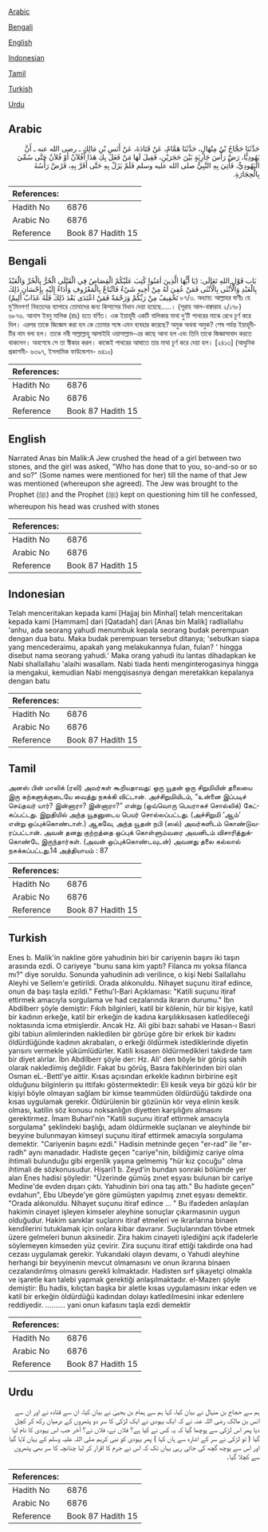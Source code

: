 [Arabic](#arabic)

[Bengali](#bengali)

[English](#english)

[Indonesian](#indonesian)

[Tamil](#tamil)

[Turkish](#turkish)

[Urdu](#urdu)

## Arabic


<div dir="rtl" lang="ar" style={{fontSize:'larger',backgroundColor:'#f8f9fa',padding:20}}>
حَدَّثَنَا حَجَّاجُ بْنُ مِنْهَالٍ، حَدَّثَنَا هَمَّامٌ، عَنْ قَتَادَةَ، عَنْ أَنَسِ بْنِ مَالِكٍ ـ رضى الله عنه ـ أَنَّ يَهُودِيًّا، رَضَّ رَأْسَ جَارِيَةٍ بَيْنَ حَجَرَيْنِ، فَقِيلَ لَهَا مَنْ فَعَلَ بِكِ هَذَا أَفُلاَنٌ أَوْ فُلاَنٌ حَتَّى سُمِّيَ الْيَهُودِيُّ، فَأُتِيَ بِهِ النَّبِيُّ صلى الله عليه وسلم فَلَمْ يَزَلْ بِهِ حَتَّى أَقَرَّ بِهِ، فَرُضَّ رَأْسُهُ بِالْحِجَارَةِ‏.‏
</div>
<div style={{backgroundColor:'#f8f9fa',padding:20, marginBottom: 10}}><table> <thead> <tr> <th>References:</th> <th></th> </tr> </thead> <tbody><tr><td>Hadith No</td><td>6876</td></tr><tr><td>Arabic No</td><td>6876</td></tr><tr><td>Reference</td><td>Book 87 Hadith 15</td></tr></tbody></table></div>

## Bengali


<div dir="ltr" lang="bn" style={{fontSize:'larger',backgroundColor:'#f8f9fa',padding:20}}>
بَاب قَوْلِ اللهِ تَعَالَى: (يَا أَيُّهَا الَّذِينَ اٰمَنُوا كُتِبَ عَلَيْكُمْ الْقِصَاصُ فِي الْقَتْلَى الْحُرُّ بِالْحُرِّ وَالْعَبْدُ بِالْعَبْدِ وَالْأُنْثَى بِالْأُنْثَى فَمَنْ عُفِيَ لَهُ مِنْ أَخِيهِ شَيْءٌ فَاتِّبَاعٌ بِالْمَعْرُوفِ وَأَدَاءٌ إِلَيْهِ بِإِحْسَانٍ ذَلِكَ تَخْفِيفٌ مِنْ رَبِّكُمْ وَرَحْمَةٌ فَمَنْ اعْتَدَى بَعْدَ ذَلِكَ فَلَهُ عَذَابٌ أَلِيمٌ) ৮৭/৩. অধ্যায়: আল্লাহর বাণীঃ হে মু’মিনগণ! নিহতদের ব্যাপারে তোমাদের জন্য কিসাসের বিধান দেয়া হয়েছে.....। (সূরাহ আল-বাক্বারাহ ২/১৭৮) ৬৮৭৬. আনাস ইবনু মালিক (রাঃ) হতে বর্ণিত। এক ইয়াহূদী একটি বালিকার মাথা দু’টি পাথরের মাঝে রেখে চূর্ণ করে দিল। এরপর তাকে জিজ্ঞেস করা হল কে তোমার সঙ্গে এমন ব্যবহার করেছে? অমুক অথবা অমুক? শেষ পর্যন্ত ইয়াহূদীটির নাম বলা হল। তাকে নবী সাল্লাল্লাহু আলাইহি ওয়াসাল্লাম-এর কাছে আনা হল এবং তিনি তাকে জিজ্ঞাসাবাদ করতে থাকলেন। অবশেষে সে তা স্বীকার করল। কাজেই পাথরের আঘাতে তার মাথা চূর্ণ করে দেয়া হল। [২৪১৩] (আধুনিক প্রকাশনী- ৬৩৯৭, ইসলামিক ফাউন্ডেশন- ৬৪১০)
</div>
<div style={{backgroundColor:'#f8f9fa',padding:20, marginBottom: 10}}><table> <thead> <tr> <th>References:</th> <th></th> </tr> </thead> <tbody><tr><td>Hadith No</td><td>6876</td></tr><tr><td>Arabic No</td><td>6876</td></tr><tr><td>Reference</td><td>Book 87 Hadith 15</td></tr></tbody></table></div>

## English


<div dir="ltr" lang="en" style={{fontSize:'larger',backgroundColor:'#f8f9fa',padding:20}}>
Narrated Anas bin Malik:A Jew crushed the head of a girl between two stones, and the girl was asked, "Who has done that to you, so-and-so or so and so?" (Some names were mentioned for her) till the name of that Jew was mentioned (whereupon she agreed). The Jew was brought to the Prophet (ﷺ) and the Prophet (ﷺ) kept on questioning him till he confessed, whereupon his head was crushed with stones
</div>
<div style={{backgroundColor:'#f8f9fa',padding:20, marginBottom: 10}}><table> <thead> <tr> <th>References:</th> <th></th> </tr> </thead> <tbody><tr><td>Hadith No</td><td>6876</td></tr><tr><td>Arabic No</td><td>6876</td></tr><tr><td>Reference</td><td>Book 87 Hadith 15</td></tr></tbody></table></div>

## Indonesian


<div dir="ltr" lang="id" style={{fontSize:'larger',backgroundColor:'#f8f9fa',padding:20}}>
Telah menceritakan kepada kami [Hajjaj bin Minhal] telah menceritakan kepada kami [Hammam] dari [Qatadah] dari [Anas bin Malik] radliallahu 'anhu, ada seorang yahudi menumbuk kepala seorang budak perempuan dengan dua batu. Maka budak perempuan tersebut ditanya; 'sebutkan siapa yang mencederaimu, apakah yang melakukannya fulan, fulan? ' hingga disebut nama seorang yahudi.' Maka orang yahudi itu lantas dihadapkan ke Nabi shallallahu 'alaihi wasallam. Nabi tiada henti menginterogasinya hingga ia mengakui, kemudian Nabi mengqisasnya dengan meretakkan kepalanya dengan batu
</div>
<div style={{backgroundColor:'#f8f9fa',padding:20, marginBottom: 10}}><table> <thead> <tr> <th>References:</th> <th></th> </tr> </thead> <tbody><tr><td>Hadith No</td><td>6876</td></tr><tr><td>Arabic No</td><td>6876</td></tr><tr><td>Reference</td><td>Book 87 Hadith 15</td></tr></tbody></table></div>

## Tamil


<div dir="ltr" lang="ta" style={{fontSize:'larger',backgroundColor:'#f8f9fa',padding:20}}>
அனஸ் பின் மாலிக் (ரலி) அவர்கள் கூறியதாவது: ஒரு யூதன் ஒரு சிறுமியின் தலையை இரு கற்களுக்குடையே வைத்து நசுக்கி விட்டான். அச்சிறுமியிடம், “உன்னை இப்படிச் செய்தவர் யார்? இன்னாரா? இன்னாரா?” என்று (ஒவ்வொரு பெயராகச் சொல்லிக்) கேட்கப்பட்டது. இறுதியில் அந்த யூதனுடைய பெயர் சொல்லப்பட்டது. (அச்சிறுமி ‘ஆம்’ என்று ஒப்புக்கொண்டாள்.) ஆகவே, அந்த யூதன் நபி (ஸல்) அவர்களிடம் கொண்டுவரப்பட்டான். அவன் தனது குற்றத்தை ஒப்புக் கொள்ளும்வரை அவனிடம் விசாரித்துக்கொண்டே இருந்தார்கள். (அவன் ஒப்புக்கொண்டவுடன்) அவனது தலை கல்லால் நசுக்கப்பட்டது.14 அத்தியாயம் : 87
</div>
<div style={{backgroundColor:'#f8f9fa',padding:20, marginBottom: 10}}><table> <thead> <tr> <th>References:</th> <th></th> </tr> </thead> <tbody><tr><td>Hadith No</td><td>6876</td></tr><tr><td>Arabic No</td><td>6876</td></tr><tr><td>Reference</td><td>Book 87 Hadith 15</td></tr></tbody></table></div>

## Turkish


<div dir="ltr" lang="tr" style={{fontSize:'larger',backgroundColor:'#f8f9fa',padding:20}}>
Enes b. Malik'in nakline göre yahudinin biri bir cariyenin başını iki taşın arasında ezdi. O cariyeye "bunu sana kim yaptı? Filanca mı yoksa filanca mı?" diye soruldu. Sonunda yahudinin adı verilince, o kişi Nebi Sallallahu Aleyhi ve Sellem'e getirildi. Orada alıkonuldu. Nihayet suçunu itiraf edince, onun da başı taşla ezildi." Fethu'l-Bari Açıklaması: "Katili suçunu itiraf ettirmek amacıyla sorgulama ve had cezalarında ikrarın durumu." İbn Abdilberr şöyle demiştir: Fıkıh bilginleri, katil bir kölenin, hür bir kişiye, katil bir kadının erkeğe, katil bir erkeğin de kadına karşılıkkısasen katledileceği noktasında icma etmişlerdir. Ancak Hz. Ali gibi bazı sahabi ve Hasan-ı Basri gibi tabiun alimlerinden nakledilen bir görüşe göre bir erkek bir kadını öldürdüğünde kadının akrabaları, o erkeği öldürmek istediklerinde diyetin yarısını vermekle yükümlüdürler. Katili kısasen öldürmedikleri takdirde tam bir diyet alırlar. İbn Abdilberr şöyle der: Hz. Ali' den böyle bir görüş sahih olarak naklediimiş değildir. Fakat bu görüş, Basra fakihlerinden biri olan Osman eL.-Bettl'ye aittir. Kısas açısından erkekle kadının birbirine eşit olduğunu bilginlerin şu ittifakı göstermektedir: Eli kesik veya bir gözü kör bir kişiyi böyle olmayan sağlam bir kimse teammüden öldürdüğü takdirde ona kısas uygulamak gerekir. Öldürülenin bir gözünün kör veya elinin kesik olması, katilin söz konusu noksanlığın diyetten karşılığını almasını gerektirmez. İmam Buharl'nin "Katili suçunu itiraf ettirmek amacıyla sorgulama" şeklindeki başlığı, adam öldürmekle suçlanan ve aleyhinde bir beyyine bulunmayan kimseyi suçunu itiraf ettirmek amacıyla sorgulama demektir. "Cariyenin başını ezdi." Hadisin metninde geçen "er-rad" ile "er-radh" aynı manadadır. Hadiste geçen "cariye"nin, bildiğimiz cariye olma ihtimali bulunduğu gibi ergenlik yaşına gelmemiş "hür kız çocuğu" olma ihtimali de sözkonusudur. Hişari1 b. Zeyd'in bundan sonraki bölümde yer alan Enes hadisi şöyledir: "Üzerinde gümüş zınet eşyası bulunan bir cariye Medine'de evden dışarı çıktı. Yahudinin biri ona taş attı." Bu hadiste geçen" evdahun", Ebu Ubeyde'ye göre gümüşten yapılmış zınet eşyası demektir. "Orada alıkonuldu. Nihayet suçunu itiraf edince ... " Bu ifadeden anlaşılan hakimin cinayet işleyen kimseler aleyhine sonuçlar çıkarmasınin uygun olduğudur. Hakim sanıklar suçlarını itiraf etmeleri ve ikrarlarına binaen kendilerini tutuklamak için onlara kibar davranır. Suçlularından tövbe etmek üzere gelmeleri bunun aksinedir. Zira hakim cinayeti işlediğini açık ifadelerle söylemeyen kimseden yüz çevirir. Zira suçunu itiraf ettiği takdirde ona had cezası uygulamak gerekir. Yukarıdaki olayın devamı, o Yahudi aleyhine herhangi bir beyyinenin mevcut olmamasını ve onun ikrarına binaen cezalandırılmış olmasını gerekli kılmaktadır. Hadisten sırf şikayetçi olmakla ve işaretle kan talebi yapmak gerektiği anlaşılmaktadır. el-Mazerı şöyle demiştir: Bu hadis, kılıçtan başka bir aletle kısas uygulamasını inkar eden ve katil bir erkeğin öldürdüğü kadından dolayı katledilmesini inkar edenlere reddiyedir. .......... yani onun kafasını taşla ezdi demektir
</div>
<div style={{backgroundColor:'#f8f9fa',padding:20, marginBottom: 10}}><table> <thead> <tr> <th>References:</th> <th></th> </tr> </thead> <tbody><tr><td>Hadith No</td><td>6876</td></tr><tr><td>Arabic No</td><td>6876</td></tr><tr><td>Reference</td><td>Book 87 Hadith 15</td></tr></tbody></table></div>

## Urdu


<div dir="rtl" lang="ur" style={{fontSize:'larger',backgroundColor:'#f8f9fa',padding:20}}>
ہم سے حجاج بن منہال نے بیان کیا، کہا ہم سے ہمام بن یحییٰ نے بیان کیا، ان سے قتادہ نے اور ان سے انس بن مالک رضی اللہ عنہ نے کہ ایک یہودی نے ایک لڑکی کا سر دو پتھروں کے درمیان رکھ کر کچل دیا پھر اس لڑکی سے پوچھا گیا کہ یہ کس نے کیا ہے؟ فلاں نے، فلاں نے؟ آخر جب اس یہودی کا نام لیا گیا ( تو لڑکی نے سر کے اشارہ سے ہاں کہا ) پھر یہودی کو نبی کریم صلی اللہ علیہ وسلم کے یہاں لایا گیا اور اس سے پوچھ گچھ کی جاتی رہی یہاں تک کہ اس نے جرم کا اقرار کر لیا چنانچہ کا سر بھی پتھروں سے کچلا گیا۔
</div>
<div style={{backgroundColor:'#f8f9fa',padding:20, marginBottom: 10}}><table> <thead> <tr> <th>References:</th> <th></th> </tr> </thead> <tbody><tr><td>Hadith No</td><td>6876</td></tr><tr><td>Arabic No</td><td>6876</td></tr><tr><td>Reference</td><td>Book 87 Hadith 15</td></tr></tbody></table></div>